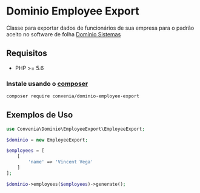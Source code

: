 # Dominio Employee Export

Classe para exportar dados de funcionários de sua empresa para o padrão aceito no software de folha [Domínio Sistemas](http://www.dominiosistemas.com.br/)

## Requisitos

* PHP >= 5.6

### Instale usando o [composer](http://getcomposer.org/)

```bash
composer require convenia/dominio-employee-export
```

## Exemplos de Uso

```php
use Convenia\Dominio\EmployeeExport\EmployeeExport;

$dominio = new EmployeeExport;

$employees = [
    [
        'name' => 'Vincent Vega'
    ]
];

$dominio->employees($employees)->generate();
```
